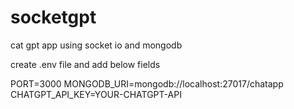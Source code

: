 # socketgpt
cat gpt app using socket io and mongodb

create .env file and add below fields

PORT=3000
MONGODB_URI=mongodb://localhost:27017/chatapp
CHATGPT_API_KEY=YOUR-CHATGPT-API

